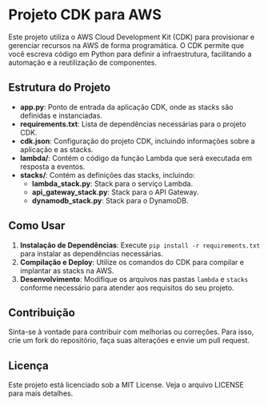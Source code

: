 # Projeto CDK para AWS

Este projeto utiliza o AWS Cloud Development Kit (CDK) para provisionar e gerenciar recursos na AWS de forma programática. O CDK permite que você escreva código em Python para definir a infraestrutura, facilitando a automação e a reutilização de componentes.

## Estrutura do Projeto

- **app.py**: Ponto de entrada da aplicação CDK, onde as stacks são definidas e instanciadas.
- **requirements.txt**: Lista de dependências necessárias para o projeto CDK.
- **cdk.json**: Configuração do projeto CDK, incluindo informações sobre a aplicação e as stacks.
- **lambda/**: Contém o código da função Lambda que será executada em resposta a eventos.
- **stacks/**: Contém as definições das stacks, incluindo:
  - **lambda_stack.py**: Stack para o serviço Lambda.
  - **api_gateway_stack.py**: Stack para o API Gateway.
  - **dynamodb_stack.py**: Stack para o DynamoDB.

## Como Usar

1. **Instalação de Dependências**: Execute `pip install -r requirements.txt` para instalar as dependências necessárias.
2. **Compilação e Deploy**: Utilize os comandos do CDK para compilar e implantar as stacks na AWS.
3. **Desenvolvimento**: Modifique os arquivos nas pastas `lambda` e `stacks` conforme necessário para atender aos requisitos do seu projeto.

## Contribuição

Sinta-se à vontade para contribuir com melhorias ou correções. Para isso, crie um fork do repositório, faça suas alterações e envie um pull request.

## Licença

Este projeto está licenciado sob a MIT License. Veja o arquivo LICENSE para mais detalhes.